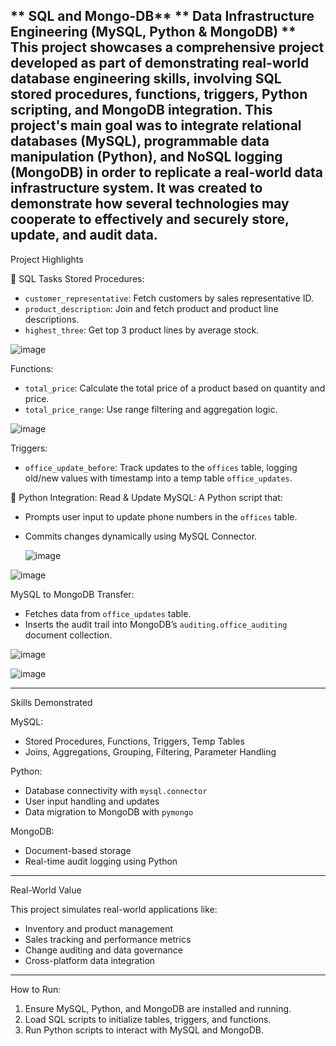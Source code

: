 ** SQL and Mongo-DB**
**
 Data Infrastructure Engineering (MySQL, Python & MongoDB)
**
This project showcases a comprehensive project developed as part of demonstrating real-world database engineering skills, involving SQL stored procedures, functions, triggers, Python scripting, and MongoDB integration.
This project's main goal was to integrate relational databases (MySQL), programmable data manipulation (Python), and NoSQL logging (MongoDB) in order to replicate a real-world data infrastructure system. It was created to demonstrate how several technologies may cooperate to effectively and securely store, update, and audit data.
---

 Project Highlights

🔹 SQL Tasks
Stored Procedures: 
  - `customer_representative`: Fetch customers by sales representative ID.
  - `product_description`: Join and fetch product and product line descriptions.
  - `highest_three`: Get top 3 product lines by average stock.

![image](https://github.com/user-attachments/assets/5ce8d0a6-d320-4739-9c10-a5a1ec5ccd2d)


 Functions:
  - `total_price`: Calculate the total price of a product based on quantity and price.
  - `total_price_range`: Use range filtering and aggregation logic.

![image](https://github.com/user-attachments/assets/0be3c8ab-48f1-46db-a620-297c215f8574)


Triggers:
  - `office_update_before`: Track updates to the `offices` table, logging old/new values with timestamp into a temp table `office_updates`.


🔹 Python Integration:
   Read & Update MySQL: A Python script that:
  - Prompts user input to update phone numbers in the `offices` table.
  - Commits changes dynamically using MySQL Connector.

    ![image](https://github.com/user-attachments/assets/4f487b1b-d7e2-45c8-a3fe-553940a7b60d)

![image](https://github.com/user-attachments/assets/01e2ab26-3a49-480f-90d0-7e5af649f2bd)


  MySQL to MongoDB Transfer:
  - Fetches data from `office_updates` table.
  - Inserts the audit trail into MongoDB’s `auditing.office_auditing` document collection.

![image](https://github.com/user-attachments/assets/ef992d34-02be-4c95-9416-f9ac9d89c6ad)

![image](https://github.com/user-attachments/assets/12f21d77-a833-4530-ae78-3b36d00dbbf3)

---

 Skills Demonstrated

MySQL:
  - Stored Procedures, Functions, Triggers, Temp Tables
  - Joins, Aggregations, Grouping, Filtering, Parameter Handling

Python:
  - Database connectivity with `mysql.connector`
  - User input handling and updates
  - Data migration to MongoDB with `pymongo`

MongoDB:
  - Document-based storage
  - Real-time audit logging using Python

---

 Real-World Value

This project simulates real-world applications like:
- Inventory and product management
- Sales tracking and performance metrics
- Change auditing and data governance
- Cross-platform data integration

---

 How to Run:

1. Ensure MySQL, Python, and MongoDB are installed and running.
2. Load SQL scripts to initialize tables, triggers, and functions.
3. Run Python scripts to interact with MySQL and MongoDB.



